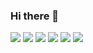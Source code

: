 ### Hi there 👋

<!--
**JockChiang/JockChiang** is a ✨ _special_ ✨ repository because its `README.md` (this file) appears on your GitHub profile.

Here are some ideas to get you started:

- 🔭 I’m currently working on ...
- 🌱 I’m currently learning ...
- 👯 I’m looking to collaborate on ...
- 🤔 I’m looking for help with ...
- 💬 Ask me about ...
- 📫 How to reach me: ...
- 😄 Pronouns: ...
- ⚡ Fun fact: ...
-->

<img src="https://github-readme-streak-stats.herokuapp.com/?user=JockChiang&theme=radical" />
<img src="https://github-readme-stats.vercel.app/api?username=JockChiang&show_icons=true" />
<img src="https://github-readme-stats.vercel.app/api/top-langs/?username=JockChiang" />
<img  src="https://github-readme-stats.vercel.app/api/top-langs/?username=JockChiang&layout=compact" />
<img  src="https://activity-graph.herokuapp.com/graph?username=JockChiang&theme=dracula" />
<img  src="https://activity-graph.herokuapp.com/graph?username=JockChiang&theme=minimal" />